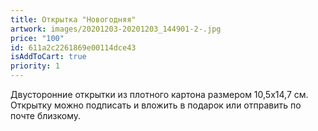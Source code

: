 ```yaml
---
title: Открытка "Новогодняя"
artwork: images/20201203-20201203_144901-2-.jpg
price: "100"
id: 611a2c2261869e00114dce43
isAddToCart: true
priority: 1
---
```

Двусторонние открытки из плотного картона размером 10,5х14,7 см. Открытку можно подписать и вложить в подарок или отправить по почте близкому.